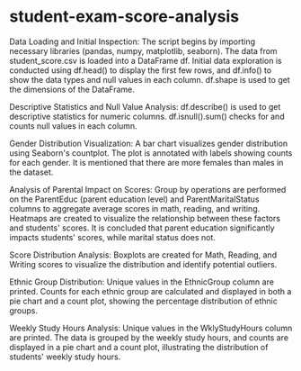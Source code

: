 # student-exam-score-analysis

Data Loading and Initial Inspection:
The script begins by importing necessary libraries (pandas, numpy, matplotlib, seaborn).
The data from student_score.csv is loaded into a DataFrame df.
Initial data exploration is conducted using df.head() to display the first few rows, and df.info() to show the data types and null values in each column. df.shape is used to get the dimensions of the DataFrame.

Descriptive Statistics and Null Value Analysis:
df.describe() is used to get descriptive statistics for numeric columns.
df.isnull().sum() checks for and counts null values in each column.

Gender Distribution Visualization:
A bar chart visualizes gender distribution using Seaborn's countplot. The plot is annotated with labels showing counts for each gender.
It is mentioned that there are more females than males in the dataset.

Analysis of Parental Impact on Scores:
Group by operations are performed on the ParentEduc (parent education level) and ParentMaritalStatus columns to aggregate average scores in math, reading, and writing.
Heatmaps are created to visualize the relationship between these factors and students' scores. It is concluded that parent education significantly impacts students' scores, while marital status does not.

Score Distribution Analysis:
Boxplots are created for Math, Reading, and Writing scores to visualize the distribution and identify potential outliers.

Ethnic Group Distribution:
Unique values in the EthnicGroup column are printed.
Counts for each ethnic group are calculated and displayed in both a pie chart and a count plot, showing the percentage distribution of ethnic groups.

Weekly Study Hours Analysis:
Unique values in the WklyStudyHours column are printed.
The data is grouped by the weekly study hours, and counts are displayed in a pie chart and a count plot, illustrating the distribution of students' weekly study hours.
